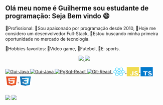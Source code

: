 ## Olá meu nome é Guilherme sou estudante de programação: Seja Bem vindo 😄
🔴Profissional:
🔵Sou apaixonado por programação desde 2010,
🔵Hoje me considero um desenvolvedor Full-Stack,
🔵Estou buscando minha primeira oportunidade no mercado de tecnologia.

🔴Hobbies favoritos:
🔵Video game,
🔵Futebol,
🔵E-sports.

<div align="center">
  <a href="https://github.com/Guilherme-Buasquevicz">
  <img height="180em" src="https://github-readme-stats.vercel.app/api?username=Guilherme-Buasquevicz&show_icons=true&theme=dark&include_all_commits=true&count_private=true"/>
  <img height="180em" src="https://github-readme-stats.vercel.app/api/top-langs/?username=Guilherme-Buasquevicz&layout=compact&langs_count=7&theme=dark"/>
</div>


<div style="display: inline_block"><br>
  <img align="center" alt="Gui-Java" height="30" width="40"    src="https://cdn.jsdelivr.net/gh/devicons/devicon/icons/java/java-original.svg" />
  <img align="center" alt="Gui-Java" height="30" width="40"    src="https://cdn.jsdelivr.net/gh/devicons/devicon/icons/spring/spring-original.svg" />
  <img align="center" alt="PgSql-React" height="30" width="40" src="https://cdn.jsdelivr.net/gh/devicons/devicon/icons/postgresql/postgresql-plain-wordmark.svg" />
  <img align="center" alt="Git-React" height="30" width="40"   src="https://cdn.jsdelivr.net/gh/devicons/devicon/icons/git/git-plain.svg" />
  <img align="center" alt="Gui-React" height="30" width="40"   src="https://raw.githubusercontent.com/devicons/devicon/master/icons/react/react-original.svg">
  <img align="center" alt="Gui-Js" height="30" width="40"      src="https://raw.githubusercontent.com/devicons/devicon/master/icons/javascript/javascript-plain.svg">
  <img align="center" alt="Gui-Ts" height="30" width="40"      src="https://raw.githubusercontent.com/devicons/devicon/master/icons/typescript/typescript-plain.svg">
  <img align="center" alt="Gui-HTML" height="30" width="40"    src="https://raw.githubusercontent.com/devicons/devicon/master/icons/html5/html5-original.svg">
  <img align="center" alt="Gui-CSS" height="30" width="40"     src="https://raw.githubusercontent.com/devicons/devicon/master/icons/css3/css3-original.svg">
</div>
  
  ##
  
<div>
    <a href="https://www.linkedin.com/in/gbuasquevicz/" target="_blank"><img src="https://img.shields.io/badge/-LinkedIn-%230077B5?style=for-the-badge&logo=linkedin&logoColor=white" target="_blank"></a>
   <a href = "mailto:buasquevicz15@hotmail.com"><img src="https://img.shields.io/badge/Microsoft_Outlook-0078D4?style=for-the-badge&logo=microsoft-outlook&logoColor=white" target="_blank"></a>
</div> 
